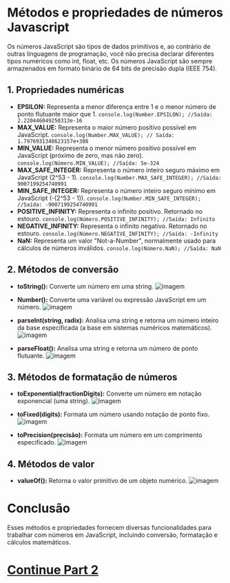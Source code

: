 # Métodos e propriedades de números Javascript
Os números JavaScript são tipos de dados primitivos e, ao contrário de outras linguagens de programação, você não precisa declarar diferentes tipos numéricos como int, float, etc. Os números JavaScript são sempre armazenados em formato binário de 64 bits de precisão dupla (IEEE 754).

## 1. Propriedades numéricas
- **EPSILON:** Representa a menor diferença entre 1 e o menor número de ponto flutuante maior que 1. ``console.log(Number.EPSILON); //Saída: 2.220446049250313e-16``
- **MAX_VALUE:** Representa o maior número positivo possível em JavaScript. ``console.log(Number.MAX_VALUE); // Saída: 1.7976931348623157e+308``
- **MIN_VALUE:** Representa o menor número positivo possível em JavaScript (próximo de zero, mas não zero). ``console.log(Número.MIN_VALUE); //Saída: 5e-324``
- **MAX_SAFE_INTEGER:** Representa o número inteiro seguro máximo em JavaScript (2^53 - 1). ``console.log(Number.MAX_SAFE_INTEGER); //Saída: 9007199254740991``
- **MIN_SAFE_INTEGER:** Representa o número inteiro seguro mínimo em JavaScript (-(2^53 - 1)). ``console.log(Number.MIN_SAFE_INTEGER); //Saída: -9007199254740991``
- **POSITIVE_INFINITY:** Representa o infinito positivo. Retornado no estouro. ``console.log(Número.POSITIVE_INFINITY); //Saída: Infinito``
- **NEGATIVE_INFINITY:** Representa o infinito negativo. Retornado no estouro. ``console.log(Número.NEGATIVE_INFINITY); //Saída: -Infinity``
- **NaN:** Representa um valor "Not-a-Number", normalmente usado para cálculos de números inválidos. ``console.log(Número.NaN); //Saída: NaN``
## 2. Métodos de conversão
- **toString():** Converte um número em uma string.
![imagem](https://github.com/user-attachments/assets/ed25b0c0-f5ba-42ec-83df-32f8c8c019fc)

- **Number():** Converte uma variável ou expressão JavaScript em um número.
![imagem](https://github.com/user-attachments/assets/c9c92a10-d2b6-4b4a-a1d5-acd711d70416)

- **parseInt(string, radix):** Analisa uma string e retorna um número inteiro da base especificada (a base em sistemas numéricos matemáticos).
![imagem](https://github.com/user-attachments/assets/956f7522-6d8e-4f75-8529-69d87f932f5a)

- **parseFloat():** Analisa uma string e retorna um número de ponto flutuante.
![imagem](https://github.com/user-attachments/assets/33bffa79-c083-4c49-a873-0cf3d596e121)

## 3. Métodos de formatação de números
- **toExponential(fractionDigits):** Converte um número em notação exponencial (uma string).
![imagem](https://github.com/user-attachments/assets/ffc0b07f-f479-4bf6-a693-7b7b244e8101)

- **toFixed(digits):** Formata um número usando notação de ponto fixo.
![imagem](https://github.com/user-attachments/assets/4dc8334c-5c21-46ff-a8ce-91c93c3bd520)

- **toPrecision(precisão):** Formata um número em um comprimento especificado.
![imagem](https://github.com/user-attachments/assets/583d43e5-f15a-4d8c-8673-862e221d3e5a)

## 4. Métodos de valor
- **valueOf():** Retorna o valor primitivo de um objeto numérico.
![imagem](https://github.com/user-attachments/assets/ebeba10b-6135-4eef-849b-7b40a85c666d)

# Conclusão
Esses métodos e propriedades fornecem diversas funcionalidades para trabalhar com números em JavaScript, incluindo conversão, formatação e cálculos matemáticos.

# [Continue Part 2](https://github.com/Karlos-Eduardo-Mrqs/Construction-Html-Css-Javascript/blob/main/Interaction-Javascript/Module%205%20-%20Methods%20And%20Data%20Manipulation/Numbers-Number_11/Math.md)
